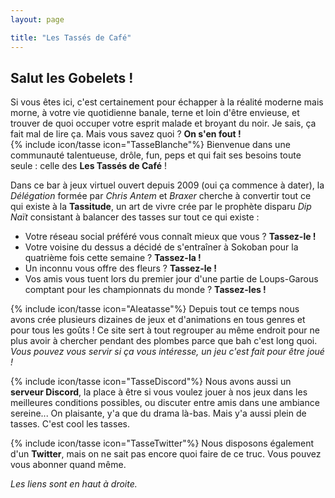 ```yaml
---
layout: page

title: "Les Tassés de Café"
---
```


## Salut les Gobelets !

Si vous êtes ici, c'est certainement pour échapper à la réalité moderne mais morne, à votre vie quotidienne banale, terne et loin d'être envieuse, et trouver de quoi occuper votre esprit malade et broyant du noir. Je sais, ça fait mal de lire ça. Mais vous savez quoi ? **On s'en fout !**  
{% include icon/tasse icon="TasseBlanche"%} Bienvenue dans une communauté talentueuse, drôle, fun, peps et qui fait ses besoins toute seule : celle des **Les Tassés de Café** !  

Dans ce bar à jeux virtuel ouvert depuis 2009 (oui ça commence à dater), la *Délégation* formée par *Chris Antem* et *Braxer* cherche à convertir tout ce qui existe à la **Tassitude**, un art de vivre crée par le prophète disparu *Dip Naït* consistant à balancer des tasses sur tout ce qui existe :  
- Votre réseau social préféré vous connaît mieux que vous ? **Tassez-le !**
- Votre voisine du dessus a décidé de s'entraîner à Sokoban pour la quatrième fois cette semaine ? **Tassez-la !**
- Un inconnu vous offre des fleurs ? **Tassez-le !**
- Vos amis vous tuent lors du premier jour d'une partie de Loups-Garous comptant pour les championnats du monde ? **Tassez-les !**

{% include icon/tasse icon="Aleatasse"%} Depuis tout ce temps nous avons crée plusieurs dizaines de jeux et d'animations en tous genres et pour tous les goûts ! Ce site sert à tout regrouper au même endroit pour ne plus avoir à chercher pendant des plombes parce que bah c'est long quoi.  
*Vous pouvez vous servir si ça vous intéresse, un jeu c'est fait pour être joué !*

{% include icon/tasse icon="TasseDiscord"%} Nous avons aussi un **serveur Discord**, la place à être si vous voulez jouer à nos jeux dans les meilleures conditions possibles, ou discuter entre amis dans une ambiance sereine... On plaisante, y'a que du drama là-bas. Mais y'a aussi plein de tasses. C'est cool les tasses.

{% include icon/tasse icon="TasseTwitter"%} Nous disposons également d'un **Twitter**, mais on ne sait pas encore quoi faire de ce truc. Vous pouvez vous abonner quand même.

*Les liens sont en haut à droite.*
